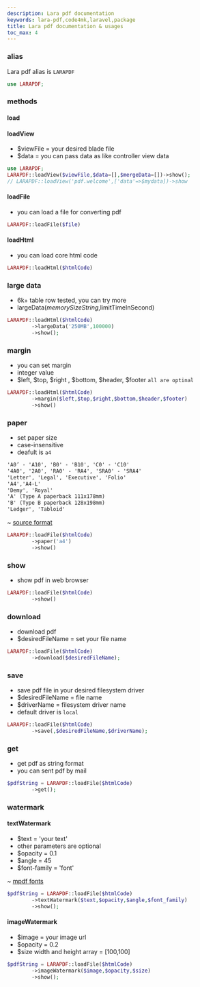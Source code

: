 ```yaml
---
description: Lara pdf documentation
keywords: lara-pdf,code4mk,laravel,package
title: Lara pdf documentation & usages
toc_max: 4
---
```


### alias

Lara pdf alias is `LARAPDF`

```php
use LARAPDF;
```

### methods

#### load

#### loadView

* $viewFile = your desired blade file
* $data = you can pass data as like controller view data

```php
use LARAPDF;
LARAPDF::loadView($viewFile,$data=[],$mergeData=[])->show();
// LARAPDF::loadView('pdf.welcome',['data'=>$mydata])->show
```

#### loadFile

* you can load a file for converting pdf

```php
LARAPDF::loadFile($file)
```

#### loadHtml

* you can load core html code

```php
LARAPDF::loadHtml($htmlCode)
```

### large data

* 6k+ table row tested, you can try more
* largeData($memorySizeString,$limitTimeInSecond)

```php
LARAPDF::loadHtml($htmlCode)
        ->largeData('250MB',100000)
        ->show();
```

### margin

* you can set margin
* integer value
* $left, $top, $right , $bottom, $header, $footer `all are optinal`

```php
LARAPDF::loadHtml($htmlCode)
        ->margin($left,$top,$right,$bottom,$header,$footer)
        ->show()
```

### paper

* set  paper size
*  case-insensitive
* deafult is `a4`

```txt
'A0’ - 'A10', 'B0' - 'B10', 'C0' - 'C10'
'4A0', '2A0', 'RA0' - 'RA4', 'SRA0' - 'SRA4'
'Letter', 'Legal', 'Executive', 'Folio'
'A4','A4-L'
'Demy', 'Royal'
'A' (Type A paperback 111x178mm)
'B' (Type B paperback 128x198mm)
'Ledger', 'Tabloid'
```

~ [source format](https://mpdf.github.io/reference/mpdf-functions/construct.html#variables-with-defaults-from-constructor)

```php
LARAPDF::loadFile($htmlCode)
        ->paper('a4')
        ->show()
```

### show

* show pdf in web browser

```php
LARAPDF::loadFile($htmlCode)
        ->show()
```

### download

* download pdf
* $desiredFileName = set your file name
```php
LARAPDF::loadFile($htmlCode)
        ->download($desiredFileName);
```

### save

* save pdf file in your desired filesystem driver
* $desiredFileName = file name
* $driverName = filesystem driver name
* default driver is `local`

```php
LARAPDF::loadFile($htmlCode)
        ->save(,$desiredFileName,$driverName);
```

### get

* get pdf as string format
* you can sent pdf by mail  

```php
$pdfString = LARAPDF::loadFile($htmlCode)
        ->get();
```

### watermark

#### textWatermark

* $text = 'your text'
* other parameters are optional
* $opacity = 0.1
* $angle = 45
* $font-family = 'font'

~ [mpdf fonts](https://github.com/mpdf/mpdf/blob/development/src/Config/FontVariables.php)

```php
$pdfString = LARAPDF::loadFile($htmlCode)
        ->textWatermark($text,$opacity,$angle,$font_family)
        ->show();
```

#### imageWatermark

* $image = your image url
* $opacity = 0.2
* $size width and height array = [100,100]

```php
$pdfString = LARAPDF::loadFile($htmlCode)
        ->imageWatermark($image,$opacity,$size)
        ->show();
```
